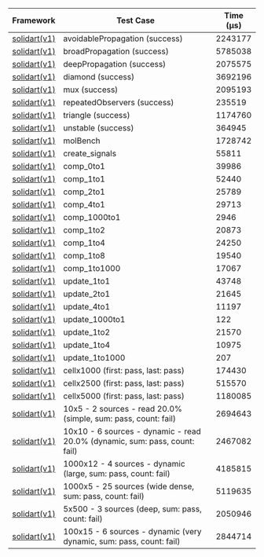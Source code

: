| Framework | Test Case | Time (μs) |
| --- | --- | --- |
| [solidart(v1)](https://github.com/nank1ro/solidart) | avoidablePropagation (success) | 2243177 |
| [solidart(v1)](https://github.com/nank1ro/solidart) | broadPropagation (success) | 5785038 |
| [solidart(v1)](https://github.com/nank1ro/solidart) | deepPropagation (success) | 2075575 |
| [solidart(v1)](https://github.com/nank1ro/solidart) | diamond (success) | 3692196 |
| [solidart(v1)](https://github.com/nank1ro/solidart) | mux (success) | 2095193 |
| [solidart(v1)](https://github.com/nank1ro/solidart) | repeatedObservers (success) | 235519 |
| [solidart(v1)](https://github.com/nank1ro/solidart) | triangle (success) | 1174760 |
| [solidart(v1)](https://github.com/nank1ro/solidart) | unstable (success) | 364945 |
| [solidart(v1)](https://github.com/nank1ro/solidart) | molBench | 1728742 |
| [solidart(v1)](https://github.com/nank1ro/solidart) | create_signals | 55811 |
| [solidart(v1)](https://github.com/nank1ro/solidart) | comp_0to1 | 39986 |
| [solidart(v1)](https://github.com/nank1ro/solidart) | comp_1to1 | 52440 |
| [solidart(v1)](https://github.com/nank1ro/solidart) | comp_2to1 | 25789 |
| [solidart(v1)](https://github.com/nank1ro/solidart) | comp_4to1 | 29713 |
| [solidart(v1)](https://github.com/nank1ro/solidart) | comp_1000to1 | 2946 |
| [solidart(v1)](https://github.com/nank1ro/solidart) | comp_1to2 | 20873 |
| [solidart(v1)](https://github.com/nank1ro/solidart) | comp_1to4 | 24250 |
| [solidart(v1)](https://github.com/nank1ro/solidart) | comp_1to8 | 19540 |
| [solidart(v1)](https://github.com/nank1ro/solidart) | comp_1to1000 | 17067 |
| [solidart(v1)](https://github.com/nank1ro/solidart) | update_1to1 | 43748 |
| [solidart(v1)](https://github.com/nank1ro/solidart) | update_2to1 | 21645 |
| [solidart(v1)](https://github.com/nank1ro/solidart) | update_4to1 | 11197 |
| [solidart(v1)](https://github.com/nank1ro/solidart) | update_1000to1 | 122 |
| [solidart(v1)](https://github.com/nank1ro/solidart) | update_1to2 | 21570 |
| [solidart(v1)](https://github.com/nank1ro/solidart) | update_1to4 | 10975 |
| [solidart(v1)](https://github.com/nank1ro/solidart) | update_1to1000 | 207 |
| [solidart(v1)](https://github.com/nank1ro/solidart) | cellx1000 (first: pass, last: pass) | 174430 |
| [solidart(v1)](https://github.com/nank1ro/solidart) | cellx2500 (first: pass, last: pass) | 515570 |
| [solidart(v1)](https://github.com/nank1ro/solidart) | cellx5000 (first: pass, last: pass) | 1180085 |
| [solidart(v1)](https://github.com/nank1ro/solidart) | 10x5 - 2 sources - read 20.0% (simple, sum: pass, count: fail) | 2694643 |
| [solidart(v1)](https://github.com/nank1ro/solidart) | 10x10 - 6 sources - dynamic - read 20.0% (dynamic, sum: pass, count: fail) | 2467082 |
| [solidart(v1)](https://github.com/nank1ro/solidart) | 1000x12 - 4 sources - dynamic (large, sum: pass, count: fail) | 4185815 |
| [solidart(v1)](https://github.com/nank1ro/solidart) | 1000x5 - 25 sources (wide dense, sum: pass, count: fail) | 5119635 |
| [solidart(v1)](https://github.com/nank1ro/solidart) | 5x500 - 3 sources (deep, sum: pass, count: fail) | 2050946 |
| [solidart(v1)](https://github.com/nank1ro/solidart) | 100x15 - 6 sources - dynamic (very dynamic, sum: pass, count: fail) | 2844714 |

